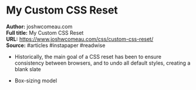 # My Custom CSS Reset

**Author:** joshwcomeau.com  
**Full title:** My Custom CSS Reset  
**URL:** https://www.joshwcomeau.com/css/custom-css-reset/  
**Source:** #articles #instapaper #readwise

- Historically, the main goal of a CSS reset has been to ensure consistency between browsers, and to undo all default styles, creating a blank slate 
   
- Box-sizing model 
   
